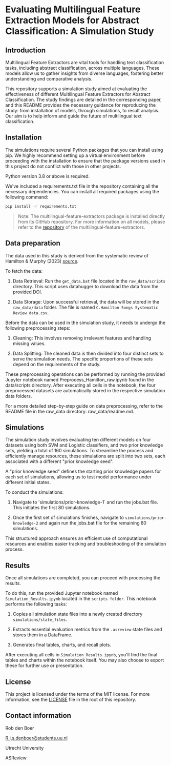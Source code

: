 # Evaluating Multilingual Feature Extraction Models for Abstract Classification: A Simulation Study

## Introduction

Multilingual Feature Extractors are vital tools for handling text classification tasks, including abstract classification, across multiple languages. These models allow us to gather insights from diverse languages, fostering better understanding and comparative analysis.

This repository supports a simulation study aimed at evaluating the effectiveness of different Multilingual Feature Extractors for Abstract Classification. The study findings are detailed in the corresponding paper, and this README provides the necessary guidance for reproducing the study: from installation of models, through simulations, to result analysis. Our aim is to help inform and guide the future of multilingual text classification.


## Installation

The simulations require several Python packages that you can install using pip. We highly recommend setting up a virtual environment before proceeding with the installation to ensure that the package versions used in this project do not conflict with those in other projects.

Python version 3.8 or above is required.

We've included a requirements.txt file in the repository containing all the necessary dependencies. You can install all required packages using the following command:

```bash
pip install -r requirements.txt
```

> Note: The multilingual-feature-extractors package is installed directly from its GitHub repository. For more information on all models, please refer to the [repository](https://github.com/Robdboer/Multilingual-Feature-Extractors) of the multilingual-feature-extractors.

## Data preparation

The data used in this study is derived from the systematic review of Hamilton & Murphy (2023) [source](https://osf.io/3u982/).

To fetch the data:

1. Data Retrieval: Run the `get_data.bat` file located in the `raw_data/scripts` directory. This script uses datahugger to download the data from the provided DOI.

2. Data Storage: Upon successful retrieval, the data will be stored in the `raw_data/data` folder. The file is named `C.Hamilton Songs Systematic Review data.csv`.

Before the data can be used in the simulation study, it needs to undergo the following preprocessing steps:

1. Cleaning: This involves removing irrelevant features and handling missing values.

2. Data Splitting: The cleaned data is then divided into four distinct sets to serve the simulation needs. The specific proportions of these sets depend on the requirements of the study.

These preprocessing operations can be performed by running the provided Jupyter notebook named Preprocess_Hamilton_raw.ipynb found in the data/scripts directory. After executing all cells in the notebook, the four preprocessed datasets are automatically stored in the respective simulation data folders.

For a more detailed step-by-step guide on data preprocessing, refer to the README file in the raw_data directory: raw_data/readme.md.


## Simulations

The simulation study involves evaluating ten different models on four datasets using both SVM and Logistic classifiers, and two prior knowledge sets, yielding a total of 160 simulations. To streamline the process and efficiently manage resources, these simulations are split into two sets, each associated with a different "prior knowledge seed".

A "prior knowledge seed" defines the starting prior knowledge papers for each set of simulations, allowing us to test model performance under different initial states.

To conduct the simulations:

1. Navigate to 'simulations/prior-knowledge-1` and run the jobs.bat file. This initiates the first 80 simulations.

2.  Once the first set of simulations finishes, navigate to `simulations/prior-knowledge-2` and again run the jobs.bat file for the remaining 80 simulations.

This structured approach ensures an efficient use of computational resources and enables easier tracking and troubleshooting of the simulation process.


## Results

Once all simulations are completed, you can proceed with processing the results.

To do this, run the provided Jupyter notebook named `Simulation_Results.ipynb` located in the `scripts folder`. This notebook performs the following tasks:

1. Copies all simulation state files into a newly created directory `simulations/state_files`.

2. Extracts essential evaluation metrics from the `.asreview` state files and stores them in a DataFrame.

3. Generates final tables, charts, and recall plots.

After executing all cells in `Simulation_Results.ipynb`, you'll find the final tables and charts within the notebook itself. You may also choose to export these for further use or presentation.


## License

This project is licensed under the terms of the MIT license. For more information, see the [LICENSE](https://github.com/Robdboer/Multilingual-Feature-Extractors-Study/blob/main/LICENSE) file in the root of this repository.

## Contact information

Rob den Boer

R.j.s.denboer@students.uu.nl

Utrecht University

ASReview
